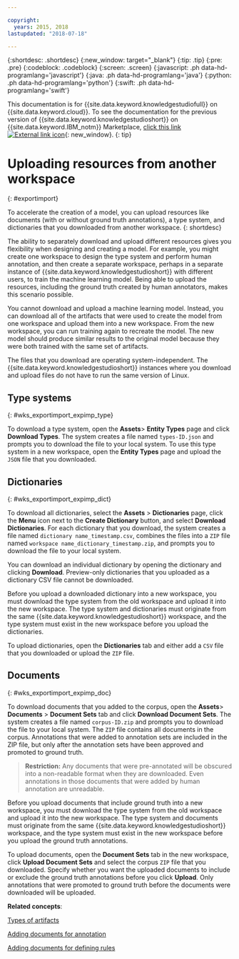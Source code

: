 ```yaml
---

copyright:
  years: 2015, 2018
lastupdated: "2018-07-18"

---
```


{:shortdesc: .shortdesc}
{:new_window: target="_blank"}
{:tip: .tip}
{:pre: .pre}
{:codeblock: .codeblock}
{:screen: .screen}
{:javascript: .ph data-hd-programlang='javascript'}
{:java: .ph data-hd-programlang='java'}
{:python: .ph data-hd-programlang='python'}
{:swift: .ph data-hd-programlang='swift'}

This documentation is for {{site.data.keyword.knowledgestudiofull}} on {{site.data.keyword.cloud}}. To see the documentation for the previous version of {{site.data.keyword.knowledgestudioshort}} on {{site.data.keyword.IBM_notm}} Marketplace, [click this link ![External link icon](../../icons/launch-glyph.svg "External link icon")](https://{DomainName}/docs/services/knowledge-studio/exportimport.html){: new_window}.
{: tip}

# Uploading resources from another workspace
{: #exportimport}

To accelerate the creation of a model, you can upload resources like documents (with or without ground truth annotations), a type system, and dictionaries that you downloaded from another workspace.
{: shortdesc}

The ability to separately download and upload different resources gives you flexibility when designing and creating a model. For example, you might create one workspace to design the type system and perform human annotation, and then create a separate workspace, perhaps in a separate instance of {{site.data.keyword.knowledgestudioshort}} with different users, to train the machine learning model. Being able to upload the resources, including the ground truth created by human annotators, makes this scenario possible.

You cannot download and upload a machine learning model. Instead, you can download all of the artifacts that were used to create the model from one workspace and upload them into a new workspace. From the new workspace, you can run training again to recreate the model. The new model should produce similar results to the original model because they were both trained with the same set of artifacts.

The files that you download are operating system-independent. The {{site.data.keyword.knowledgestudioshort}} instances where you download and upload files do not have to run the same version of Linux.

## Type systems
{: #wks_exportimport_expimp_type}

To download a type system, open the **Assets**> **Entity Types** page and click **Download Types**. The system creates a file named `types-ID.json` and prompts you to download the file to your local system. To use this type system in a new workspace, open the **Entity Types** page and upload the `JSON` file that you downloaded.

## Dictionaries
{: #wks_exportimport_expimp_dict}

To download all dictionaries, select the **Assets** > **Dictionaries** page, click the **Menu** icon next to the **Create Dictionary** button, and select **Download Dictionaries**. For each dictionary that you download, the system creates a file named `dictionary name_timestamp.csv`, combines the files into a `ZIP` file named `workspace name_dictionary_timestamp.zip`, and prompts you to download the file to your local system.

You can download an individual dictionary by opening the dictionary and clicking **Download**. Preview-only dictionaries that you uploaded as a dictionary CSV file cannot be downloaded.

Before you upload a downloaded dictionary into a new workspace, you must download the type system from the old workspace and upload it into the new workspace. The type system and dictionaries must originate from the same {{site.data.keyword.knowledgestudioshort}} workspace, and the type system must exist in the new workspace before you upload the dictionaries.

To upload dictionaries, open the **Dictionaries** tab and either add a `CSV` file that you downloaded or upload the `ZIP` file.

## Documents
{: #wks_exportimport_expimp_doc}

To download documents that you added to the corpus, open the **Assets**> **Documents** > **Document Sets** tab and click **Download Document Sets**. The system creates a file named `corpus-ID.zip` and prompts you to download the file to your local system. The `ZIP` file contains all documents in the corpus. Annotations that were added to annotation sets are included in the ZIP file, but only after the annotation sets have been approved and promoted to ground truth.

> **Restriction:** Any documents that were pre-annotated will be obscured into a non-readable format when they are downloaded. Even annotations in those documents that were added by human annotation are unreadable.

Before you upload documents that include ground truth into a new workspace, you must download the type system from the old workspace and upload it into the new workspace. The type system and documents must originate from the same {{site.data.keyword.knowledgestudioshort}} workspace, and the type system must exist in the new workspace before you upload the ground truth annotations.

To upload documents, open the **Document Sets** tab in the new workspace, click **Upload Document Sets** and select the corpus `ZIP` file that you downloaded. Specify whether you want the uploaded documents to include or exclude the ground truth annotations before you click **Upload**. Only annotations that were promoted to ground truth before the documents were downloaded will be uploaded.

**Related concepts**:

[Types of artifacts](/docs/services/watson-knowledge-studio/artifacts.html)

[Adding documents for annotation](/docs/services/watson-knowledge-studio/documents-for-annotation.html)

[Adding documents for defining rules](/docs/services/watson-knowledge-studio/rule-annotator-add-doc.html)
